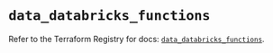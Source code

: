 # `data_databricks_functions`

Refer to the Terraform Registry for docs: [`data_databricks_functions`](https://registry.terraform.io/providers/databricks/databricks/1.79.1/docs/data-sources/functions).
